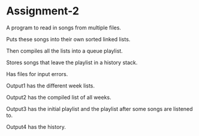 # Assignment-2
A program to read in songs from multiple files.

Puts these songs into their own sorted linked lists.

Then compiles all the lists into a queue playlist.

Stores songs that leave the playlist in a history stack.

Has files for input errors.

Output1 has the different week lists.

Output2 has the compiled list of all weeks.

Output3 has the initial playlist and the playlist after some songs are listened to.

Output4 has the history.
